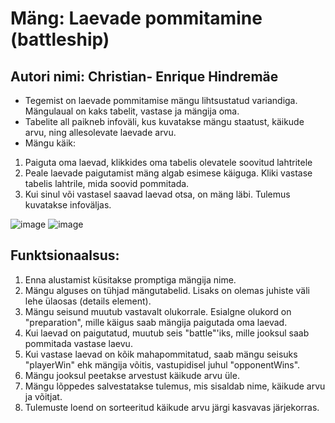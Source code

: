 # Mäng: Laevade pommitamine (battleship)

## Autori nimi: Christian- Enrique Hindremäe

* Tegemist on laevade pommitamise mängu lihtsustatud variandiga. Mängulaual on kaks tabelit, vastase ja mängija oma.
* Tabelite all paikneb infoväli, kus kuvatakse mängu staatust, käikude arvu, ning allesolevate laevade arvu.
* Mängu käik:

1. Paiguta oma laevad, klikkides oma tabelis olevatele soovitud lahtritele
1. Peale laevade paigutamist mäng algab esimese käiguga. Kliki vastase tabelis lahtrile, mida soovid pommitada.
1. Kui sinul või vastasel saavad laevad otsa, on mäng läbi. Tulemus kuvatakse infoväljas.

![image](https://user-images.githubusercontent.com/90316663/166651462-b2a8d1be-d070-4c6d-a0da-274558d9bb9f.png)
![image](https://user-images.githubusercontent.com/90316663/166651537-d5e508d5-20fd-4dcd-9e48-259cc5e89c3d.png)

## Funktsionaalsus:

1. Enna alustamist küsitakse promptiga mängija nime.
2. Mängu alguses on tühjad mängutabelid. Lisaks on olemas juhiste väli lehe ülaosas (details element).
3. Mängu seisund muutub vastavalt olukorrale. Esialgne olukord on "preparation", mille käigus saab mängija paigutada oma laevad. 
4. Kui laevad on paigutatud, muutub seis "battle"'iks, mille jooksul saab pommitada vastase laevu.
5. Kui vastase laevad on kõik mahapommitatud, saab mängu seisuks "playerWin" ehk mängija võitis, vastupidisel juhul "opponentWins".
6. Mängu jooksul peetakse arvestust käikude arvu üle.
7. Mängu lõppedes salvestatakse tulemus, mis sisaldab nime, käikude arvu ja võitjat.
8. Tulemuste loend on sorteeritud käikude arvu järgi kasvavas järjekorras.
